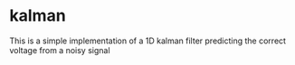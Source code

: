 kalman
======

This is a simple implementation of a 1D kalman filter predicting the correct voltage from a noisy signal
